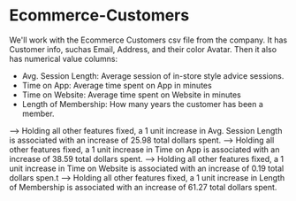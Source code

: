 # Ecommerce-Customers

We'll work with the Ecommerce Customers csv file from the company. It has Customer info, suchas Email, Address, and their color Avatar. Then it also has numerical value columns:

* Avg. Session Length: Average session of in-store style advice sessions.
* Time on App: Average time spent on App in minutes
* Time on Website: Average time spent on Website in minutes
* Length of Membership: How many years the customer has been a member.


-->  Holding all other features fixed, a 1 unit increase in Avg. Session Length is associated with an increase of 25.98 total dollars spent.
-->  Holding all other features fixed, a 1 unit increase in Time on App is associated with an increase of 38.59 total dollars spent.
-->  Holding all other features fixed, a 1 unit increase in Time on Website is associated with an increase of 0.19 total dollars spen.t
--> Holding all other features fixed, a 1 unit increase in Length of Membership is associated with an increase of 61.27 total dollars spent.
